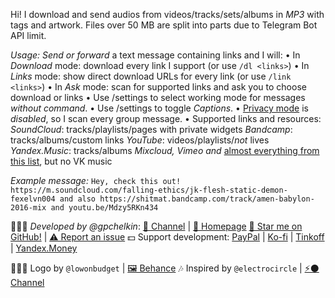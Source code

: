 Hi! I download and send audios from videos/tracks/sets/albums in *MP3* with tags and artwork. Files over 50 MB are split into parts due to Telegram Bot API limit.

*Usage:*
_Send or forward_ a text message containing links and I will:
• In *Download* mode: download every link I support (or use `/dl <links>`)
• In *Links* mode: show direct download URLs for every link (or use `/link <links>`)
• In *Ask* mode: scan for supported links and ask you to choose download or links
• Use /settings to select working mode for messages *without command*.
• Use /settings to toggle *Captions*.
• [Privacy mode](https://core.telegram.org/bots#privacy-mode) is _disabled_, so I scan every group message.
• Supported links and resources:
*SoundCloud*: tracks/playlists/pages with private widgets
*Bandcamp*: tracks/albums/custom links
*YouTube*: videos/playlists/_not_ lives
*Yandex.Music*: tracks/albums
*Mixcloud, Vimeo and* [almost everything from this list](https://ytdl-org.github.io/youtube-dl/supportedsites.html), but no VK music

*Example message:*
`Hey, check this out! https://m.soundcloud.com/falling-ethics/jk-flesh-static-demon-fexelvn004 and also https://shitmat.bandcamp.com/track/amen-babylon-2016-mix and youtu.be/Mdzy5RKn434`

👨🏻‍💻 *Developed by @gpchelkin*:
[🐝 Channel](https://t.me/ggpchelkin) | [🐝 Homepage](https://pchelk.in)
[🌟 Star me on GitHub!](https://github.com/gpchelkin/scdlbot) | [⚠️ Report an issue](https://github.com/gpchelkin/scdlbot/issues)
💵 Support development:
[PayPal](http://paypal.me/ggpchelkin/200) | [Ko-fi](https://ko-fi.com/gpchelkin) | [Tinkoff](https://www.tinkoff.ru/sl/Acd7Jamf4YM) | [Yandex.Money](http://money.yandex.ru/to/41001421333857/200)

👩🏻‍🎨 Logo by `@lowonbudget` | [🖼️ Behance](https://www.behance.net/lowonbudget)
🎶 Inspired by `@electrocircle` | [⚡⚫ Channel](https://t.me/Eklight)
